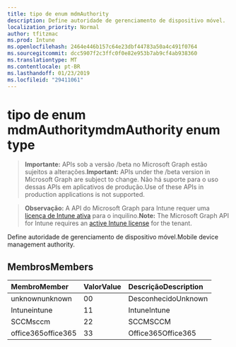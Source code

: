 ```yaml
---
title: tipo de enum mdmAuthority
description: Define autoridade de gerenciamento de dispositivo móvel.
localization_priority: Normal
author: tfitzmac
ms.prod: Intune
ms.openlocfilehash: 2464e446b157c64e23dbf44783a50a4c491f0764
ms.sourcegitcommit: dcc5907f2c3ffc0f0e82e953b7ab9cf4ab938360
ms.translationtype: MT
ms.contentlocale: pt-BR
ms.lasthandoff: 01/23/2019
ms.locfileid: "29411061"
---
```

# <a name="mdmauthority-enum-type"></a><span data-ttu-id="6676d-103">tipo de enum mdmAuthority</span><span class="sxs-lookup"><span data-stu-id="6676d-103">mdmAuthority enum type</span></span>

> <span data-ttu-id="6676d-104">**Importante:** APIs sob a versão /beta no Microsoft Graph estão sujeitos a alterações.</span><span class="sxs-lookup"><span data-stu-id="6676d-104">**Important:** APIs under the /beta version in Microsoft Graph are subject to change.</span></span> <span data-ttu-id="6676d-105">Não há suporte para o uso dessas APIs em aplicativos de produção.</span><span class="sxs-lookup"><span data-stu-id="6676d-105">Use of these APIs in production applications is not supported.</span></span>

> <span data-ttu-id="6676d-106">**Observação:** A API do Microsoft Graph para Intune requer uma [licença de Intune ativa](https://go.microsoft.com/fwlink/?linkid=839381) para o inquilino.</span><span class="sxs-lookup"><span data-stu-id="6676d-106">**Note:** The Microsoft Graph API for Intune requires an [active Intune license](https://go.microsoft.com/fwlink/?linkid=839381) for the tenant.</span></span>

<span data-ttu-id="6676d-107">Define autoridade de gerenciamento de dispositivo móvel.</span><span class="sxs-lookup"><span data-stu-id="6676d-107">Mobile device management authority.</span></span>

## <a name="members"></a><span data-ttu-id="6676d-108">Membros</span><span class="sxs-lookup"><span data-stu-id="6676d-108">Members</span></span>
|<span data-ttu-id="6676d-109">Membro</span><span class="sxs-lookup"><span data-stu-id="6676d-109">Member</span></span>|<span data-ttu-id="6676d-110">Valor</span><span class="sxs-lookup"><span data-stu-id="6676d-110">Value</span></span>|<span data-ttu-id="6676d-111">Descrição</span><span class="sxs-lookup"><span data-stu-id="6676d-111">Description</span></span>|
|:---|:---|:---|
|<span data-ttu-id="6676d-112">unknown</span><span class="sxs-lookup"><span data-stu-id="6676d-112">unknown</span></span>|<span data-ttu-id="6676d-113">0</span><span class="sxs-lookup"><span data-stu-id="6676d-113">0</span></span>|<span data-ttu-id="6676d-114">Desconhecido</span><span class="sxs-lookup"><span data-stu-id="6676d-114">Unknown</span></span>|
|<span data-ttu-id="6676d-115">Intune</span><span class="sxs-lookup"><span data-stu-id="6676d-115">intune</span></span>|<span data-ttu-id="6676d-116">1</span><span class="sxs-lookup"><span data-stu-id="6676d-116">1</span></span>|<span data-ttu-id="6676d-117">Intune</span><span class="sxs-lookup"><span data-stu-id="6676d-117">Intune</span></span>|
|<span data-ttu-id="6676d-118">SCCM</span><span class="sxs-lookup"><span data-stu-id="6676d-118">sccm</span></span>|<span data-ttu-id="6676d-119">2</span><span class="sxs-lookup"><span data-stu-id="6676d-119">2</span></span>|<span data-ttu-id="6676d-120">SCCM</span><span class="sxs-lookup"><span data-stu-id="6676d-120">SCCM</span></span>|
|<span data-ttu-id="6676d-121">office365</span><span class="sxs-lookup"><span data-stu-id="6676d-121">office365</span></span>|<span data-ttu-id="6676d-122">3</span><span class="sxs-lookup"><span data-stu-id="6676d-122">3</span></span>|<span data-ttu-id="6676d-123">Office365</span><span class="sxs-lookup"><span data-stu-id="6676d-123">Office365</span></span>|




